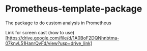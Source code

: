 # Prometheus-template-package


The package to do custom analysis in Prometheus 

Link for screen cast (how to use) [https://drive.google.com/file/d/1A0BoF2DQNhnbtma-07knvL51HanrQvFd/view?usp=drive_link]
